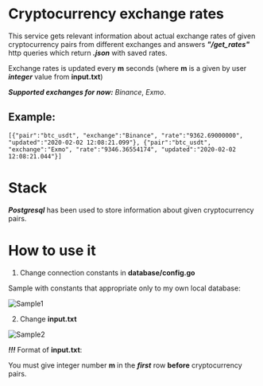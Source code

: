 # Cryptocurrency exchange rates

This service gets relevant information about actual exchange rates of given cryptocurrency pairs from different exchanges and answers **_"/get_rates"_** http queries which return **_.json_** with saved rates.

Exchange rates is updated every **m** seconds (where **m** is a given by user **_integer_** value from **input.txt**)

**_Supported exchanges for now:_** _Binance_, _Exmo_.

## Example:
```
[{"pair":"btc_usdt", "exchange":"Binance", "rate":"9362.69000000", "updated":"2020-02-02 12:08:21.099"}, {"pair":"btc_usdt", "exchange":"Exmo", "rate":"9346.36554174", "updated":"2020-02-02 12:08:21.044"}]
```

# Stack

**_Postgresql_** has been used to store information about given cryptocurrency pairs.

# How to use it

1) Change connection constants in **database/config.go**

Sample with constants that appropriate only to my own local database:

![Sample1](https://sun9-70.userapi.com/c850416/v850416442/1a877f/Fz5cWGZ1KmU.jpg)

2) Change **input.txt** 



![Sample2](https://sun9-32.userapi.com/c205828/v205828442/51021/MroGCQwTVXo.jpg)

**_!!!_** Format of **input.txt**:

You must give integer number **m** in the **_first_** row **before** cryptocurrency pairs.


